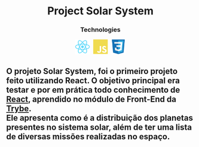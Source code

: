<h1 align="center">Project Solar System</h1>
<div align="center">
  <h3>Technologies</h3>
  <img src="https://raw.githubusercontent.com/devicons/devicon/master/icons/react/react-original.svg" width="40" height="40"/>&nbsp;&nbsp;<img src="https://raw.githubusercontent.com/devicons/devicon/master/icons/javascript/javascript-plain.svg" width="40" height="40"/>&nbsp;&nbsp;<img src="https://raw.githubusercontent.com/devicons/devicon/master/icons/css3/css3-original.svg" width="40" height="40"/>
</div>

## 
<h2>
  O projeto Solar System, foi o primeiro projeto feito utilizando React. O objetivo principal era testar e por em prática todo conhecimento de <a href="https://pt-br.reactjs.org/tutorial/tutorial.html" target="_blank">React</a>, aprendido no módulo de Front-End da  <a href="https://www.betrybe.com/formacao-desenvolvimento-web" target="_blank">Trybe</a>.<br />
  Ele apresenta como é a distribuição dos planetas presentes no sistema solar, além de ter uma lista de diversas missões realizadas no espaço.
</h2>
